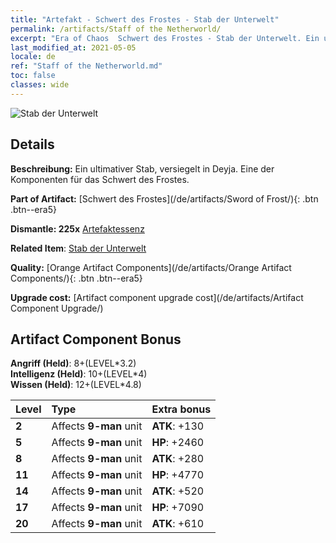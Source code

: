 ```yaml
---
title: "Artefakt - Schwert des Frostes - Stab der Unterwelt"
permalink: /artifacts/Staff of the Netherworld/
excerpt: "Era of Chaos  Schwert des Frostes - Stab der Unterwelt. Ein ultimativer Stab, versiegelt in Deyja. Eine der Komponenten für das Schwert des Frostes."
last_modified_at: 2021-05-05
locale: de
ref: "Staff of the Netherworld.md"
toc: false
classes: wide
---
```


 ![Stab der Unterwelt](/images/t/artifact_40436.png)



## Details

 **Beschreibung:** Ein ultimativer Stab, versiegelt in Deyja. Eine der Komponenten für das Schwert des Frostes.

 **Part of Artifact:** [Schwert des Frostes](/de/artifacts/Sword of Frost/){: .btn .btn--era5}

 **Dismantle: 225x** [Artefaktessenz](/ItemsDE/con_905/)

 **Related Item**: [Stab der Unterwelt](/ItemsDE/art_165/)

 **Quality:** [Orange Artifact Components](/de/artifacts/Orange Artifact Components/){: .btn .btn--era5}

 **Upgrade cost:** [Artifact component upgrade cost](/de/artifacts/Artifact Component Upgrade/)

## Artifact Component Bonus

  **Angriff (Held)**: 8+(LEVEL\*3.2)<br/>**Intelligenz (Held)**: 10+(LEVEL\*4)<br/>**Wissen (Held)**: 12+(LEVEL\*4.8)

  |  Level  | Type |    Extra bonus  | 
  |:--------|:-----|:----------------| 
  | **2** | Affects **9-man** unit | **ATK**: +130 | 
  | **5** | Affects **9-man** unit | **HP**: +2460 | 
  | **8** | Affects **9-man** unit | **ATK**: +280 | 
  | **11** | Affects **9-man** unit | **HP**: +4770 | 
  | **14** | Affects **9-man** unit | **ATK**: +520 | 
  | **17** | Affects **9-man** unit | **HP**: +7090 | 
  | **20** | Affects **9-man** unit | **ATK**: +610 | 
